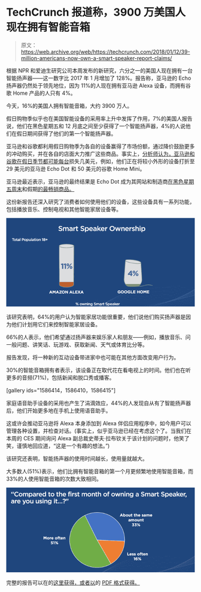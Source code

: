 # TechCrunch 报道称，3900 万美国人现在拥有智能音箱

> 原文：<https://web.archive.org/web/https://techcrunch.com/2018/01/12/39-million-americans-now-own-a-smart-speaker-report-claims/>

根据 NPR 和爱迪生研究公司本周发布的新研究，六分之一的美国人现在拥有一台智能扬声器——这一数字比 2017 年 1 月增加了 128%。报告称，亚马逊的 Echo 扬声器仍然处于领先地位，因为 11%的人现在拥有亚马逊 Alexa 设备，而拥有谷歌 Home 产品的人只有 4%。

今天，16%的美国人拥有智能音箱，大约 3900 万人。

假日购物季似乎也在美国智能设备的采用率上升中发挥了作用，7%的美国人报告说，他们在黑色星期五和 12 月底之间至少获得了一个智能扬声器，4%的人说他们在假日期间获得了他们的第一个智能扬声器。

亚马逊和谷歌都利用假日购物季为各自的设备赢得了市场份额，通过降价鼓励更多的冲动购买，并在各自的店面大力推广这些商品。事实上，[分析师认为，亚马逊和谷歌在假日季节都可能每台](https://web.archive.org/web/20230102175501/http://www.businessinsider.com/amazon-and-google-probably-lost-money-on-smart-speakers-over-christmas-2018-1)损失几美元，例如，他们正在将较小外形的设备打折至 29 美元的亚马逊 Echo Dot 和 50 美元的谷歌 Home Mini。

亚马逊最近表示，亚马逊的最终结果是 Echo Dot 成为其网站和制造商[在黑色星期五周末](https://web.archive.org/web/20230102175501/https://techcrunch.com/2017/11/28/amazon-sold-millions-of-alexa-devices-over-the-holiday-shopping-weekend/)和假期[的最畅销商品。](https://web.archive.org/web/20230102175501/https://techcrunch.com/2017/12/26/the-echo-dot-was-the-best-selling-product-on-all-of-amazon-this-holiday-season/)

这份新报告还深入研究了消费者如何使用他们的设备，这些设备具有一系列功能，包括播放音乐、控制电视和其他智能家居设备等。

![](img/75c582291ed6bbfde0169ad675836f4a.png)

该研究表明，64%的用户认为智能家居功能很重要，他们说他们购买扬声器是因为他们计划用它们来控制智能家居设备。

66%的人表示，他们希望通过扬声器来娱乐家人和朋友——例如，播放音乐、问一般问题、讲笑话、玩游戏、获取新闻、天气或体育比分等。

报告发现，将一种新的互动设备带进家中也可能在其他方面改变用户行为。

30%的智能音箱拥有者表示，该设备正在取代花在看电视上的时间。他们也在听更多的音频(71%)，包括新闻和脱口秀或播客。

[gallery ids="1586414，1586410，1586415"]

家庭语音助手设备的采用也产生了涓滴效应，44%的人发现自从有了智能扬声器后，他们开始更多地在手机上使用语音助手。

这或许会推动亚马逊将 Alexa 本身添加到 Alexa 伴侣应用程序中，如今用户可以管理各种设置，并检查对话。(事实上，似乎亚马逊已经在考虑这个了。当我们在本周的 CES 期间询问 Alexa 副总裁史蒂夫·拉布钦关于该计划的问题时，他笑了笑，谨慎地回应道，“这是一个有趣的想法。”)

该研究还表明，智能扬声器的使用时间越长，使用量就越大。

大多数人(51%)表示，他们比拥有智能音箱的第一个月更频繁地使用智能音箱，而 33%的人使用智能音箱的次数大致相同。

![](img/2d4cf1715efc0d7788d26a760bc3d4e5.png)

完整的报告可以在的[这里获得，或者以](https://web.archive.org/web/20230102175501/http://nationalpublicmedia.com/smart-audio-report-fall-winter-2017/)的 [PDF 格式获得。](https://web.archive.org/web/20230102175501/http://nationalpublicmedia.com/wp-content/uploads/2018/01/The-Smart-Audio-Report-from-NPR-and-Edison-Research-Fall-Winter-2017.pdf)